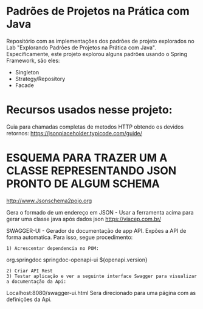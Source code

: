 #  Padrões de Projetos na Prática com Java

Repositório com as implementações dos padrões de projeto explorados no Lab "Explorando Padrões de Projetos na Prática com Java". Especificamente, este projeto explorou alguns padrões usando o Spring Framework, são eles:
- Singleton
- Strategy/Repository
- Facade

# Recursos usados nesse projeto:
Guia para chamadas completas de metodos HTTP obtendo os devidos retornos:
https://jsonplaceholder.typicode.com/guide/

# ESQUEMA PARA TRAZER UM A CLASSE REPRESENTANDO JSON PRONTO DE ALGUM SCHEMA
http://www.Jsonschema2pojo.org

Gera o formado de um endereço em JSON  -   Usar a ferramenta acima para gerar uma classe java após dados json
https://viacep.com.br/


SWAGGER-UI  -  Gerador de documentação de app API. Expões a API de forma automatica. Para isso, segue procedimento:

	1) Acrescentar dependencia no POM:
<!-- OpenAPI/Swagger (adicionado manualmente) -->
<dependency>
	<groupId>org.springdoc</groupId>
	<artifactId>springdoc-openapi-ui</artifactId>
	<version>${openapi.version}</version>
</dependency>

	2) Criar API Rest
	3) Testar aplicação e ver a seguinte interface Swagger para visualizar a documentação da Api:
Localhost:8080/swagger-ui.html
Sera direcionado para uma página com as definições da Api.